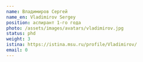 ```yaml
---
name: Владимиров Сергей
name_en: Vladimirov Sergey
position: аспирант 1-го года
photo: /assets/images/avatars/vladimirov.jpg
status: phd
weight: 3
istina: https://istina.msu.ru/profile/Vladimirov/
email: 0
---
```

